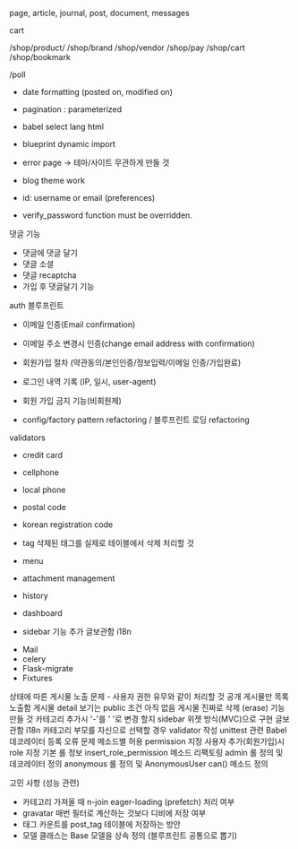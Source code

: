 page, article, journal, post, document, messages

cart

/shop/product/<slug>
/shop/brand
/shop/vendor
/shop/pay
/shop/cart
/shop/bookmark

/poll

- date formatting (posted on, modified on)
- pagination : parameterized
- babel select lang html

- blueprint dynamic import

- error page -> 테마/사이트 무관하게 만들 것

- blog theme work


- id: username or email (preferences)
- verify_password function must be overridden.

댓글 기능

- 댓글에 댓글 달기
- 댓글 소셜
- 댓글 recaptcha
- 가입 후 댓글달기 기능

auth 블루프린트

- 이메일 인증(Email confirmation)
- 이메일 주소 변경시 인증(change email address with confirmation)
- 회원가입 절차 (약관동의/본인인증/정보입력/이메일 인증/가입완료)
- 로그인 내역 기록 (IP, 일시, user-agent)
- 회원 가입 금지 기능(비회원제)

- config/factory pattern refactoring / 블루프린트 로딩 refactoring

validators

- credit card
- cellphone
- local phone
- postal code
- korean registration code

- tag
삭제된 태그를 실제로 테이블에서 삭제 처리할 것
- menu
- attachment management
- history
- dashboard

- sidebar 기능 추가
글보관함 i18n

* Mail
* celery
* Flask-migrate
* Fixtures


상태에 따른 게시물 노출 문제 - 사용자 권한 유무와 같이 처리할 것
공개 게시물만 목록 노출함
게시물 detail 보기는 public 조건 아직 없음
게시물 진짜로 삭제 (erase) 기능 만들 것
카테고리 추가시 '-'를 '&nbsp;'로 변경 할지
sidebar 위젯 방식(MVC)으로 구현
글보관함 i18n
카테고리 부모를 자신으로 선택할 경우 validator 작성
unittest 관련 Babel 데코레이터 등록 오류 문제
메소드별 허용 permission 지정
사용자 추가(회원가입)시 role 지정
기본 롤 정보 insert_role_permission 메소드 리팩토링
admin 롤 정의 및 데코레이터 정의
anonymous 롤 정의 및 AnonymousUser can() 메소드 정의

고민 사항 (성능 관련)

- 카테고리 가져올 때 n-join eager-loading (prefetch) 처리 여부
- gravatar 매번 필터로 계산하는 것보다 디비에 저장 여부
- 태그 카운트를 post_tag 테이블에 저장하는 방안
- 모델 클래스는 Base 모델을 상속 정의 (블루프린트 공통으로 뽑기)
